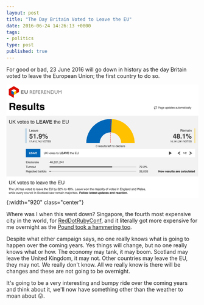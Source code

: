 ```yaml
---
layout: post
title: "The Day Britain Voted to Leave the EU"
date: 2016-06-24 14:26:13 +0800
tags:
- politics
type: post
published: true
---
```


For good or bad, 23 June 2016 will go down in history as the day Britain voted to leave the European Union; the first country to do so.

![EU Referendum](/img/brexit-results.png){:width="920" class="center"}

Where was I when this went down?  Singapore, the fourth most expensive city in the world, for [RedDotRubyConf](http://www.reddotrubyconf.com/), and it literally got more expensive for me overnight as the [Pound took a hammering too](http://www.bbc.com/news/business-36611512).

Despite what either campaign says, no one really knows what is going to happen over the coming years. Yes things will change, but no one really knows what or how. The economy may tank, it may boom. Scotland may leave the United Kingdom, it may not. Other countries may leave the EU, they may not.  We really don't know.  All we really know is there will be changes and these are not going to be overnight.

It's going to be a very interesting and bumpy ride over the coming years and think about it, we'll now have something other than the weather to moan about :stuck_out_tongue:.
